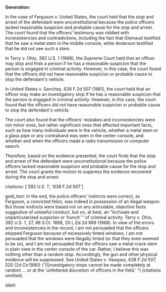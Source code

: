 **Generation:**



In the case of Ferguson v. United States, the court held that the stop and arrest of the defendant were unconstitutional because the police officers lacked reasonable suspicion and probable cause for the stop and arrest. The court found that the officers' testimony was riddled with inconsistencies and contradictions, including the fact that Glemaud testified that he saw a metal stem in the middle console, while Anderson testified that he did not see such a stem.

In Terry v. Ohio, 392 U.S. 1 (1968), the Supreme Court held that an officer may stop and frisk a person if he has a reasonable suspicion that the person is engaged in criminal activity. However, in this case, the court found that the officers did not have reasonable suspicion or probable cause to stop the defendant's vehicle.

In United States v. Sanchez, 638 F.2d 507 (1981), the court held that an officer may make an investigatory stop if he has a reasonable suspicion that the person is engaged in criminal activity. However, in this case, the court found that the officers did not have reasonable suspicion or probable cause to stop the defendant's vehicle.

The court also found that the officers' mistakes and inconsistencies were not minor ones, but rather significant ones that affected important facts, such as how many individuals were in the vehicle, whether a metal stem or a glass pipe or any contraband was seen in the center console, and whether and when the officers made a radio transmission or computer search.

Therefore, based on the evidence presented, the court finds that the stop and arrest of the defendant were unconstitutional because the police officers lacked reasonable suspicion and probable cause for the stop and arrest. The court grants the motion to suppress the evidence recovered during the stop and arrest.



citations: ['392 U.S. 1', '638 F.2d 507']

gold_text: In the end, the police officers’ instincts were correct, as Ferguson, a convicted felon, was indeed in possession of an illegal weapon. But those instincts were based not on any articulable, objective facts suggestive of unlawful conduct, but on, at best, an “inchoate and unparticularized suspicion or ‘hunch’ ” of criminal activity. Terry v. Ohio, 392 U.S. 1, 27, 88 S.Ct. 1868, 20 L.Ed.2d 889 (1968). In view of the errors and inconsistencies in the record, I am not persuaded that the officers stopped Ferguson because of excessively tinted windows, I am not persuaded that the windows were illegally tinted (or that they even seemed to be so), and I am not persuaded that the officers saw a metal crack stem in plain view in the center console of the car. Rather, I believe this was nothing other than a random stop. Accordingly, the gun and other physical evidence will be suppressed. See United States v. Vasquez, 638 F.2d 507, 520 (2d Cir.1980) (“[I]nvestigatory stops cannot be made completely at random ... or at the ‘unfettered discretion of officers in the field.’ ”) (citations omitted).

label: 